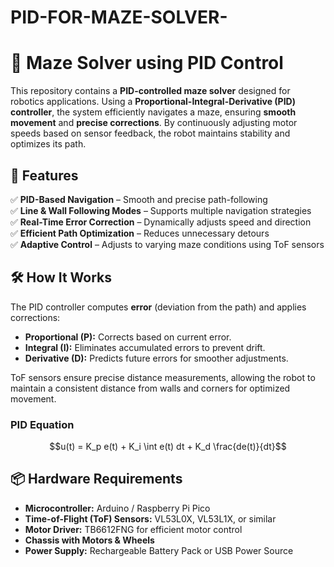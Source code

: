 # PID-FOR-MAZE-SOLVER-
# 🏁 Maze Solver using PID Control

This repository contains a **PID-controlled maze solver** designed for robotics applications. Using a **Proportional-Integral-Derivative (PID) controller**, the system efficiently navigates a maze, ensuring **smooth movement** and **precise corrections**. By continuously adjusting motor speeds based on sensor feedback, the robot maintains stability and optimizes its path.

## 🚀 Features
✅ **PID-Based Navigation** – Smooth and precise path-following  
✅ **Line & Wall Following Modes** – Supports multiple navigation strategies  
✅ **Real-Time Error Correction** – Dynamically adjusts speed and direction  
✅ **Efficient Path Optimization** – Reduces unnecessary detours  
✅ **Adaptive Control** – Adjusts to varying maze conditions using ToF sensors  

## 🛠️ How It Works
The PID controller computes **error** (deviation from the path) and applies corrections:
- **Proportional (P):** Corrects based on current error.
- **Integral (I):** Eliminates accumulated errors to prevent drift.
- **Derivative (D):** Predicts future errors for smoother adjustments.

ToF sensors ensure precise distance measurements, allowing the robot to maintain a consistent distance from walls and corners for optimized movement.

### **PID Equation**
```math
u(t) = K_p e(t) + K_i \int e(t) dt + K_d \frac{de(t)}{dt}
```

## 📦 Hardware Requirements
- **Microcontroller:** Arduino / Raspberry Pi Pico
- **Time-of-Flight (ToF) Sensors:** VL53L0X, VL53L1X, or similar
- **Motor Driver:** TB6612FNG for efficient motor control
- **Chassis with Motors & Wheels**
- **Power Supply:** Rechargeable Battery Pack or USB Power Source
